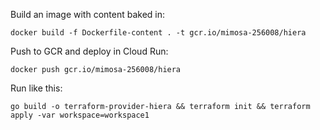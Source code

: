Build an image with content baked in:

    docker build -f Dockerfile-content . -t gcr.io/mimosa-256008/hiera

Push to GCR and deploy in Cloud Run:

    docker push gcr.io/mimosa-256008/hiera

Run like this:

    go build -o terraform-provider-hiera && terraform init && terraform apply -var workspace=workspace1
